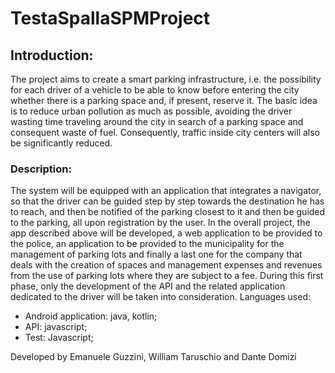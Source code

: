 # TestaSpallaSPMProject

## Introduction:

The project aims to create a smart parking infrastructure, i.e. the possibility for each driver of a vehicle to be able to know before entering the city whether there is a parking space and, if present, reserve it.
The basic idea is to reduce urban pollution as much as possible, avoiding the driver wasting time traveling around the city in search of a parking space and consequent waste of fuel. Consequently, traffic inside city centers will also be significantly reduced.

### Description:

The system will be equipped with an application that integrates a navigator, so that the driver can be guided step by step towards the destination he has to reach, and then be notified of the parking closest to it and then be guided to the parking, all upon registration by the user.
In the overall project, the app described above will be developed, a web application to be provided to the police, an application to be provided to the municipality for the management of parking lots and finally a last one for the company that deals with the creation of spaces and management expenses and revenues from the use of parking lots where they are subject to a fee.
During this first phase, only the development of the API and the related application dedicated to the driver will be taken into consideration.
Languages used:
* Android application: java, kotlin;
* API: javascript;
* Test: Javascript;



Developed by Emanuele Guzzini, William Taruschio and Dante Domizi
